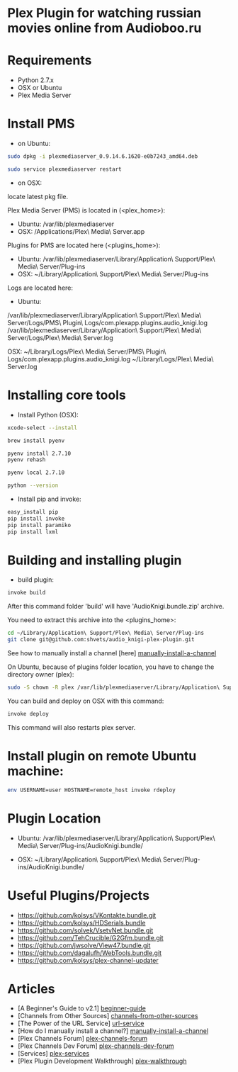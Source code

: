 # Plex Plugin for watching russian movies online from Audioboo.ru

# Requirements

- Python 2.7.x
- OSX or Ubuntu
- Plex Media Server

# Install PMS

- on Ubuntu:

```bash
sudo dpkg -i plexmediaserver_0.9.14.6.1620-e0b7243_amd64.deb

sudo service plexmediaserver restart
```

- on OSX:

locate latest pkg file.

Plex Media Server (PMS) is located in (<plex_home>):

- Ubuntu: /var/lib/plexmediaserver
- OSX: /Applications/Plex\ Media\ Server.app

Plugins for PMS are located here (<plugins_home>):

- Ubuntu: /var/lib/plexmediaserver/Library/Application\ Support/Plex\ Media\ Server/Plug-ins
- OSX:  ~/Library/Application\ Support/Plex\ Media\ Server/Plug-ins

Logs are located here:

- Ubuntu:

/var/lib/plexmediaserver/Library/Application\ Support/Plex\ Media\ Server/Logs/PMS\ Plugin\ Logs/com.plexapp.plugins.audio_knigi.log
/var/lib/plexmediaserver/Library/Application\ Support/Plex\ Media\ Server/Logs/Plex\ Media\ Server.log

OSX:
~/Library/Logs/Plex\ Media\ Server/PMS\ Plugin\ Logs/com.plexapp.plugins.audio_knigi.log
~/Library/Logs/Plex\ Media\ Server.log

# Installing core tools

- Install Python (OSX):

```bash
xcode-select --install

brew install pyenv

pyenv install 2.7.10
pyenv rehash

pyenv local 2.7.10

python --version
```

- Install pip and invoke:

```bash
easy_install pip
pip install invoke
pip install paramiko
pip install lxml
```

# Building and installing plugin

- build plugin:

```bash
invoke build
```

After this command folder 'build' will have 'AudioKnigi.bundle.zip' archive.

You need to extract this archive into the <plugins_home>:

```bash
cd ~/Library/Application\ Support/Plex\ Media\ Server/Plug-ins
git clone git@github.com:shvets/audio_knigi-plex-plugin.git
```

See how to manually install a channel [here] [manually-install-a-channel]

On Ubuntu, because of plugins folder location, you have to change the directory owner (plex):

```bash
sudo -S chown -R plex /var/lib/plexmediaserver/Library/Application\ Support/Plex\ Media\ Server/Plug-ins
```

You can build and deploy on OSX with this command:

```bash
invoke deploy
```

This command will also restarts plex server.

# Install plugin on remote Ubuntu machine:

```bash
env USERNAME=user HOSTNAME=remote_host invoke rdeploy
```

# Plugin Location

- Ubuntu:
/var/lib/plexmediaserver/Library/Application\ Support/Plex\ Media\ Server/Plug-ins/AudioKnigi.bundle/

- OSX:
~/Library/Application\ Support/Plex\ Media\ Server/Plug-ins/AudioKnigi.bundle/


# Useful Plugins/Projects

* https://github.com/kolsys/VKontakte.bundle.git
* https://github.com/kolsys/HDSerials.bundle
* https://github.com/solvek/VsetvNet.bundle.git
* https://github.com/TehCrucible/G2Gfm.bundle.git
* https://github.com/jwsolve/View47.bundle.git
* https://github.com/dagalufh/WebTools.bundle.git
* https://github.com/kolsys/plex-channel-updater

# Articles

* [A Beginner's Guide to v2.1] [beginner-guide]
* [Channels from Other Sources] [channels-from-other-sources]
* [The Power of the URL Service] [url-service]
* [How do I manually install a channel?] [manually-install-a-channel]
* [Plex Channels Forum] [plex-channels-forum]
* [Plex Channels Dev Forum] [plex-channels-dev-forum]
* [Services] [plex-services]
* [Plex Plugin Development Walkthrough] [plex-walkthrough]

[beginner-guide]: https://support.plex.tv/hc/en-us/articles/201169747
[channels-from-other-sources]: https://support.plex.tv/hc/en-us/articles/201375863-Channels-from-Other-Sources
[url-service]: https://support.plex.tv/hc/en-us/articles/201382123-The-Power-of-the-URL-Service
[manually-install-a-channel]: https://support.plex.tv/hc/en-us/articles/201187656-How-do-I-manually-install-a-channel-
[plex-channels-forum]: https://forums.plex.tv/categories/plex-channels
[plex-channels-dev-forum]: https://forums.plex.tv/categories/channel-development
[plex-services]: https://github.com/plexinc-plugins/Services.bundle
[plex-walkthrough]: https://forums.plex.tv/discussion/28084/plex-plugin-development-walkthrough
